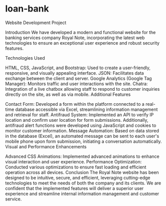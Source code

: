# loan-bank

Website Development Project

Introduction
We have developed a modern and functional website for the banking services company Royal Note, incorporating the latest web technologies to ensure an exceptional user experience and robust security features.

Technologies Used

HTML, CSS, JavaScript, and Bootstrap: Used to create a user-friendly, responsive, and visually appealing interface.
JSON: Facilitates data exchange between the client and server.
Google Analytics (Google Tag Manager): Monitors traffic and user interactions with the site.
Chatra: Integration of a live chatbox allowing staff to respond to customer inquiries directly on the site, as well as via mobile.
Additional Features

Contact Form: Developed a form within the platform connected to a real-time database accessible via Excel, streamlining information management and retrieval for staff.
Antifraud System: Implemented an API to verify IP location and confirm user location for form submissions. Additionally, antifraud alert functions were developed using JavaScript and cookies to monitor customer information.
Message Automation: Based on data stored in the database (Excel), an automated message can be sent to each user's mobile phone upon form submission, initiating a conversation automatically.
Visual and Performance Enhancements

Advanced CSS Animations: Implemented advanced animations to enhance visual interaction and user experience.
Performance Optimization: Conducted various optimizations to ensure fast loading and efficient operation across all devices.
Conclusion
The Royal Note website has been designed to be intuitive, secure, and efficient, leveraging cutting-edge technologies to meet the needs of both the company and its clients. We are confident that the implemented features will deliver a superior user experience and streamline internal information management and customer service.
